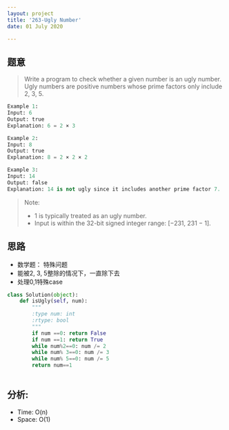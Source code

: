 ```yaml
---
layout: project
title: '263-Ugly Number'
date: 01 July 2020

---
```

## 题意
> Write a program to check whether a given number is an ugly number.
> Ugly numbers are positive numbers whose prime factors only include 2, 3, 5.

~~~python
Example 1:
Input: 6
Output: true
Explanation: 6 = 2 × 3

Example 2:
Input: 8
Output: true
Explanation: 8 = 2 × 2 × 2

Example 3:
Input: 14
Output: false 
Explanation: 14 is not ugly since it includes another prime factor 7.
~~~

> Note:
> - 1 is typically treated as an ugly number.
> - Input is within the 32-bit signed integer range: [−231,  231 − 1].

## 思路
- 数学题： 特殊问题
- 能被2, 3, 5整除的情况下，一直除下去
- 处理0,1特殊case

~~~python
class Solution(object):
    def isUgly(self, num):
        """
        :type num: int
        :rtype: bool
        """
        if num ==0: return False
        if num ==1: return True
        while num%2==0: num /= 2
        while num% 3==0: num /= 3
        while num% 5==0: num /= 5
        return num==1
        
~~~

## 分析:
- Time: O(n) 
- Space: O(1) 
